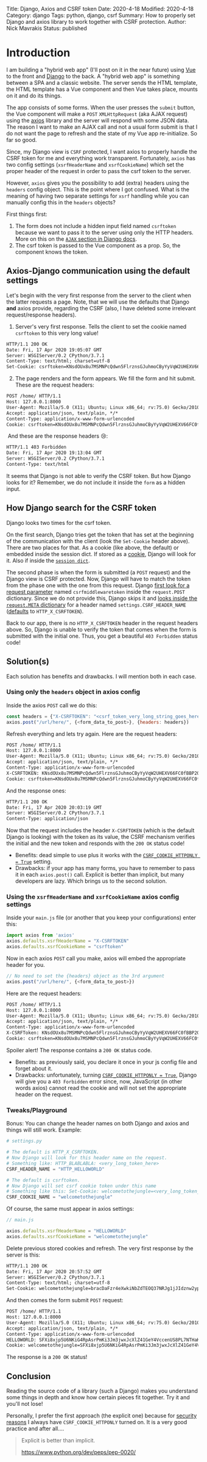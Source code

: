 Title: Django, Axios and CSRF token
Date: 2020-4-18
Modified: 2020-4-18
Category: django
Tags: python, django, csrf
Summary: How to properly set Django and axios library to work together with CSRF protection.
Author: Nick Mavrakis
Status: published

# Introduction

I am building a "hybrid web app" (I'll post on it in the near future) using [Vue](https://vuejs.org/) to the front and [Django](https://www.djangoproject.com/) to the back.  A "hybrid web app" is something between a SPA and a classic website. The server sends the HTML template, the HTML template has a Vue component and then Vue takes place, mounts on it and do its things.

The app consists of some forms. When the user presses the `submit` button, the Vue component will make a `POST` `XMLHttpRequest` (aka AJAX request) using the [axios](https://github.com/axios/axios) library and the server will respond with some JSON data. The reason I want to make an AJAX call and not a usual form submit is that I do not want the page to refresh and the state of my Vue app re-initialize. So far so good.

Since, my Django view is `CSRF` protected, I want axios to properly handle the CSRF token for me and everything work transparent. Fortunately, `axios` has two config settings (`xsrfHeaderName` and `xsrfCookieName`) which set the proper header of the request in order to pass the csrf token to the server.

However, `axios` gives you the possibility to add (extra) headers using the `headers` config object. This is the point where I got confused. What is the meaning of having two separate settings for `xsrf` handling while you can manually config this in the `headers` objects?

First things first:

1. The form does not include a hidden input field named `csrftoken` because we want to pass it to the server using only the HTTP headers. More on this on the [`AJAX` section in Django docs](https://docs.djangoproject.com/en/dev/ref/csrf/#ajax).
2. The csrf token is passed to the Vue component as a prop. So, the component knows the token.

## Axios-Django communication using the default settings

Let's begin with the very first response from the server to the client when the latter requests a page. Note, that we will use the defaults that Django **and** axios provide, regarding the CSRF (also, I have deleted some irrelevant request/response headers).

1. Server's very first response. Tells the client to set the cookie named `csrftoken` to this very long value!

```html
HTTP/1.1 200 OK
Date: Fri, 17 Apr 2020 19:05:07 GMT
Server: WSGIServer/0.2 CPython/3.7.1
Content-Type: text/html; charset=utf-8
Set-Cookie: csrftoken=KNsdOUx8u7MSMNPcQdwn5FlrznsGJuhmoCByYyVqW2UHEXV66FC0fBBP2OYlhuJF;
```

2. The page renders and the form appears. We fill the form and hit submit. These are the request headers:

```html
POST /home/ HTTP/1.1
Host: 127.0.0.1:8000
User-Agent: Mozilla/5.0 (X11; Ubuntu; Linux x86_64; rv:75.0) Gecko/20100101 Firefox/75.0
Accept: application/json, text/plain, */*
Content-Type: application/x-www-form-urlencoded
Cookie: csrftoken=KNsdOUx8u7MSMNPcQdwn5FlrznsGJuhmoCByYyVqW2UHEXV66FC0fBBP2OYlhuJF;
```

​	And these are the response headers 😢:

```html
HTTP/1.1 403 Forbidden
Date: Fri, 17 Apr 2020 19:13:04 GMT
Server: WSGIServer/0.2 CPython/3.7.1
Content-Type: text/html
```

It seems that Django is not able to verify the CSRF token. But how Django looks for it? Remember, we do not include it inside the `form` as a hidden input.

## How Django search for the CSRF token

Django looks two times for the csrf token.

On the first search, Django tries get the token that has set at the beginning of the communication with the client (look the `Set-Cookie` header above). There are two places for that. As a cookie (like above, the default) or embedded inside the session dict.  If stored as a [cookie](https://github.com/django/django/blob/master/django/middleware/csrf.py#L170), Django will look for it. Also if inside the [`session dict`](https://github.com/django/django/blob/master/django/middleware/csrf.py#L161).

The second phase is when the form is submitted (a `POST` request) and the Django view is CSRF protected. Now, Django will have to match the token from the phase one with the one from this request. Django [first look for a request parameter](https://github.com/django/django/blob/master/django/middleware/csrf.py#L297) named `csrfmiddlewaretoken` inside the `request.POST` dictionary. Since we do not provide this, Django skips it and [looks inside the `request.META` dictionary](https://github.com/django/django/blob/master/django/middleware/csrf.py#L309) for a header named `settings.CSRF_HEADER_NAME` ([defaults](https://docs.djangoproject.com/en/dev/ref/settings/#csrf-header-name) to `HTTP_X_CSRFTOKEN`).

Back to our app, there is no `HTTP_X_CSRFTOKEN` header in the request headers above. So, Django is unable to verify the token that comes when the form is submitted with the initial one. Thus, you get a beautiful `403 Forbidden` status code!

## Solution(s)

Each solution has benefits and drawbacks. I will mention both in each case.

### Using only the `headers` object in axios config

Inside the axios `POST` call we do this:

```js
const headers = {"X-CSRFTOKEN": "<csrf_token_very_long_string_goes_here>"}
axios.post("/url/here/", {<form_data_to_post>}, {headers: headers})
```

Refresh everything and lets try again. Here are the request headers:

```html
POST /home/ HTTP/1.1
Host: 127.0.0.1:8000
User-Agent: Mozilla/5.0 (X11; Ubuntu; Linux x86_64; rv:75.0) Gecko/20100101 Firefox/75.0
Accept: application/json, text/plain, */*
Content-Type: application/x-www-form-urlencoded
X-CSRFTOKEN: KNsdOUx8u7MSMNPcQdwn5FlrznsGJuhmoCByYyVqW2UHEXV66FC0fBBP2OYlhuJF
Cookie: csrftoken=KNsdOUx8u7MSMNPcQdwn5FlrznsGJuhmoCByYyVqW2UHEXV66FC0fBBP2OYlhuJF;
```

And the response ones:

```html
HTTP/1.1 200 OK
Date: Fri, 17 Apr 2020 20:03:19 GMT
Server: WSGIServer/0.2 CPython/3.7.1
Content-Type: application/json
```

Now that the request includes the header `X-CSRFTOKEN` (which is the default Django is looking) with the token as its value, the CSRF mechanism verifies the initial and the new token and responds with the `200 OK` status code!

- Benefits: dead simple to use plus it works with the [`CSRF_COOKIE_HTTPONLY = True`](https://docs.djangoproject.com/en/dev/ref/settings/#csrf-cookie-httponly) setting.
- Drawbacks: if your app has many forms, you have to remember to pass it in each `axios.post()` call. Explicit is better than implicit, but many developers are lazy. Which brings us to the second solution.

### Using the `xsrfHeaderName` and `xsrfCookieName` axios config settings

Inside your `main.js` file (or another that you keep your configurations) enter this:

```js
import axios from 'axios'
axios.defaults.xsrfHeaderName = "X-CSRFTOKEN"
axios.defaults.xsrfCookieName = "csrftoken"
```

Now in each axios `POST` call you make, axios will embed the appropriate header for you.

```js
// No need to set the {headers} object as the 3rd argument
axios.post("/url/here/", {<form_data_to_post>})
```

Here are the request headers:

```html
POST /home/ HTTP/1.1
Host: 127.0.0.1:8000
User-Agent: Mozilla/5.0 (X11; Ubuntu; Linux x86_64; rv:75.0) Gecko/20100101 Firefox/75.0
Accept: application/json, text/plain, */*
Content-Type: application/x-www-form-urlencoded
X-CSRFToken: KNsdOUx8u7MSMNPcQdwn5FlrznsGJuhmoCByYyVqW2UHEXV66FC0fBBP2OYlhuJF
Cookie: csrftoken=KNsdOUx8u7MSMNPcQdwn5FlrznsGJuhmoCByYyVqW2UHEXV66FC0fBBP2OYlhuJF;
```

Spoiler alert! The response contains a `200 OK` status code.

- Benefits: as previously said, you declare it once in your js config file and forget about it.
- Drawbacks: unfortunately, turning [`CSRF_COOKIE_HTTPONLY = True`](https://docs.djangoproject.com/en/dev/ref/settings/#csrf-cookie-httponly), Django will give you a `403 Forbidden` error since, now, JavaScript (in other words axios) cannot read the cookie and will not set the appropriate header on the request.

### Tweaks/Playground

Bonus: You can change the header names on both Django and axios and things will still work. Example:

```python
# settings.py

# The default is HTTP_X_CSRFTOKEN.
# Now Django will look for this header name on the request.
# Something like: HTTP_BLABLABLA: <very_long_token_here>
CSRF_HEADER_NAME = "HTTP_HELLOWORLD"

# The default is csrftoken.
# Now Django will set csrf cookie token under this name
# Something like this: Set-Cookie: welcometothejungle=<very_long_token_here>;
CSRF_COOKIE_NAME = "welcometothejungle"
```

Of course, the same must appear in axios settings:

```js
// main.js

axios.defaults.xsrfHeaderName = "HELLOWORLD"
axios.defaults.xsrfCookieName = "welcometothejungle"
```

Delete previous stored cookies and refresh. The very first response by the server is this:

```html
HTTP/1.1 200 OK
Date: Fri, 17 Apr 2020 20:57:52 GMT
Server: WSGIServer/0.2 CPython/3.7.1
Content-Type: text/html; charset=utf-8
Set-Cookie: welcometothejungle=bracDaFzr4eXwkiNbZdTEOQ37NRJg1jJIdznw2ypft3ulBSyCc8mKEKBQTm;
```

And then comes the form submit `POST` request:

```html
POST /home/ HTTP/1.1
Host: 127.0.0.1:8000
User-Agent: Mozilla/5.0 (X11; Ubuntu; Linux x86_64; rv:75.0) Gecko/20100101 Firefox/75.0
Accept: application/json, text/plain, */*
Content-Type: application/x-www-form-urlencoded
HELLOWORLD: SFXi8xjp5U6NKiG4RpAsrPmKi3Jm3jwxJcXlZ41GeY4VccenUS8PL7NTHaKKnSuQ
Cookie: welcometothejungle=SFXi8xjp5U6NKiG4RpAsrPmKi3Jm3jwxJcXlZ41GeY4VccenUS8PL7NTHaKKnSuQ;
```

The response is a `200 OK` status!

## Conclusion

Reading the source code of a library (such a Django) makes you understand some things in depth and know how certain pieces fit together. Try it and you'll not lose!

Personally, I prefer the first approach (the explicit one) because for [security reasons](https://youtu.be/QuhgjXKzfI8?t=4194) I always have `CSRF_COOKIE_HTTPONLY` turned on. It is a very good practice and after all....

> Explicit is better than implicit.
>
> https://www.python.org/dev/peps/pep-0020/